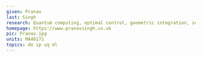 ```yaml
---
given: Pranav
last: Singh
research: Quantum computing, optimal control, geometric integration, scientific machine learning
homepage: https://www.pranavsingh.co.uk
pic: Pranav.jpg
units: MA40171
topics: de ip uq ml
---
```

